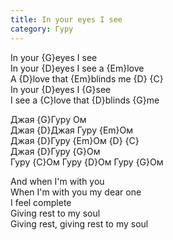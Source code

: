 ```yaml
---
title: In your eyes I see
category: Гуру
---
```

In your {G}eyes I see  
In your {D}eyes I see a {Em}love  
A {D}love that {Em}blinds me {D} {C}  
In your {D}eyes I {G}see  
I see a {C}love that {D}blinds {G}me

Джая {G}Гуру Ом  
Джая {D}Джая Гуру {Em}Ом  
Джая {D}Гуру {Em}Ом {D} {C}  
Джая {D}Гуру {G}Ом  
Гуру {C}Ом Гуру {D}Ом Гуру {G}Ом

And when I'm with you  
When I'm with you my dear one  
I feel complete  
Giving rest to my soul  
Giving rest, giving rest to my soul
